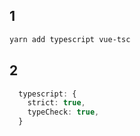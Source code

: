 ## 1

```sh
yarn add typescript vue-tsc
```

## 2

```ts
  typescript: {
    strict: true,
    typeCheck: true,
  }
```
